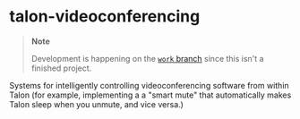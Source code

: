 # talon-videoconferencing

> **Note**
>
> Development is happening on the [`work` branch](https://github.com/phillco/talon-videoconferencing/tree/work) since this isn't a finished project.

Systems for intelligently controlling videoconferencing software from within Talon (for example, implementing a a "smart mute" that automatically makes Talon sleep when you unmute, and vice versa.)
